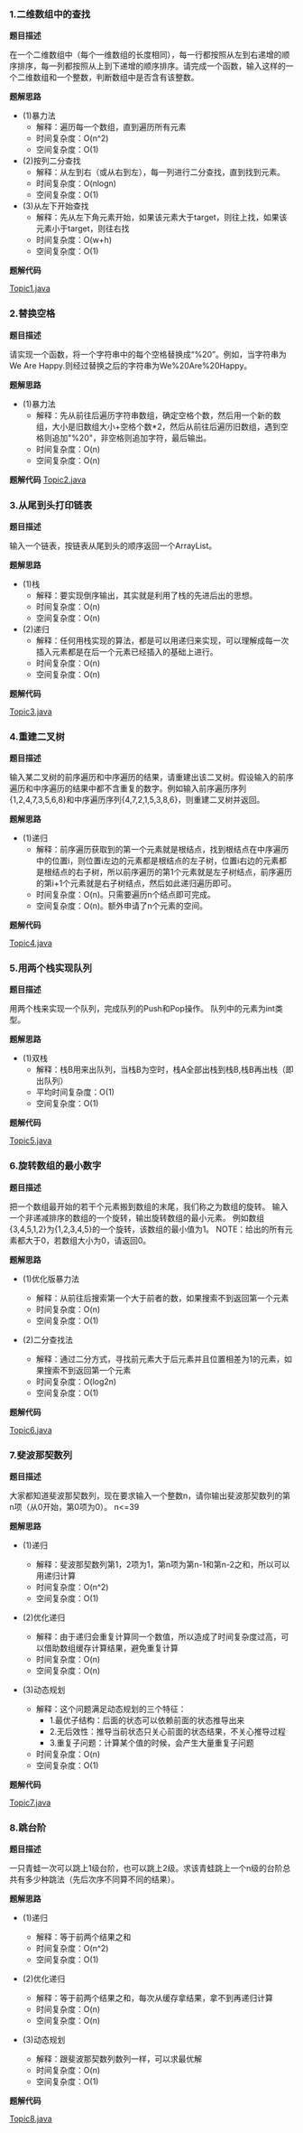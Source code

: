### 1.二维数组中的查找 ###

**题目描述**

在一个二维数组中（每个一维数组的长度相同），每一行都按照从左到右递增的顺序排序，每一列都按照从上到下递增的顺序排序。请完成一个函数，输入这样的一个二维数组和一个整数，判断数组中是否含有该整数。

**题解思路**

- (1)暴力法
    - 解释：遍历每一个数组，直到遍历所有元素
    - 时间复杂度：O(n^2)
    - 空间复杂度：O(1)
- (2)按列二分查找
    - 解释：从左到右（或从右到左），每一列进行二分查找，直到找到元素。
    - 时间复杂度：O(nlogn)
    - 空间复杂度：O(1)
- (3)从左下开始查找
    - 解释：先从左下角元素开始，如果该元素大于target，则往上找，如果该元素小于target，则往右找
    - 时间复杂度：O(w+h)
    - 空间复杂度：O(1)

**题解代码**

[Topic1.java](https://github.com/ryanlijianchang/SwordOfferCode/blob/master/Topic1.java)

### 2.替换空格 ###

**题目描述**

请实现一个函数，将一个字符串中的每个空格替换成“%20”。例如，当字符串为We Are Happy.则经过替换之后的字符串为We%20Are%20Happy。

**题解思路**
- (1)暴力法
    - 解释：先从前往后遍历字符串数组，确定空格个数，然后用一个新的数组，大小是旧数组大小+空格个数*2，然后从前往后遍历旧数组，遇到空格则追加"%20"，非空格则追加字符，最后输出。
    - 时间复杂度：O(n)
    - 空间复杂度：O(n)
    
**题解代码**
[Topic2.java](https://github.com/ryanlijianchang/SwordOfferCode/blob/master/Topic2.java)


### 3.从尾到头打印链表 ###

**题目描述**

输入一个链表，按链表从尾到头的顺序返回一个ArrayList。

**题解思路**

- (1)栈
    - 解释：要实现倒序输出，其实就是利用了栈的先进后出的思想。
    - 时间复杂度：O(n)
    - 空间复杂度：O(n)
- (2)递归
    - 解释：任何用栈实现的算法，都是可以用递归来实现，可以理解成每一次插入元素都是在后一个元素已经插入的基础上进行。
    - 时间复杂度：O(n)
    - 空间复杂度：O(n)

**题解代码**

[Topic3.java](https://github.com/ryanlijianchang/SwordOfferCode/blob/master/Topic3.java)

### 4.重建二叉树 ###

**题目描述**

输入某二叉树的前序遍历和中序遍历的结果，请重建出该二叉树。假设输入的前序遍历和中序遍历的结果中都不含重复的数字。例如输入前序遍历序列{1,2,4,7,3,5,6,8}和中序遍历序列{4,7,2,1,5,3,8,6}，则重建二叉树并返回。

**题解思路**

- (1)递归
    - 解释：前序遍历获取到的第一个元素就是根结点，找到根结点在中序遍历中的位置i，则位置i左边的元素都是根结点的左子树，位置i右边的元素都是根结点的右子树，所以前序遍历的第1个元素就是左子树结点，前序遍历的第i+1个元素就是右子树结点，然后如此递归遍历即可。
    - 时间复杂度：O(n)。只需要遍历n个结点即可完成。
    - 空间复杂度：O(n)。额外申请了n个元素的空间。
    

**题解代码**

[Topic4.java](https://github.com/ryanlijianchang/SwordOfferCode/blob/master/Topic4.java)


### 5.用两个栈实现队列 ###

**题目描述**

用两个栈来实现一个队列，完成队列的Push和Pop操作。 队列中的元素为int类型。


**题解思路**

- (1)双栈
    - 解释：栈B用来出队列，当栈B为空时，栈A全部出栈到栈B,栈B再出栈（即出队列）
    - 平均时间复杂度：O(1)
    - 空间复杂度：O(1)

**题解代码**

[Topic5.java](https://github.com/ryanlijianchang/SwordOfferCode/blob/master/Topic5.java)

### 6.旋转数组的最小数字 ###

**题目描述**

把一个数组最开始的若干个元素搬到数组的末尾，我们称之为数组的旋转。
输入一个非递减排序的数组的一个旋转，输出旋转数组的最小元素。
例如数组{3,4,5,1,2}为{1,2,3,4,5}的一个旋转，该数组的最小值为1。
NOTE：给出的所有元素都大于0，若数组大小为0，请返回0。


**题解思路**

- (1)优化版暴力法
    - 解释：从前往后搜索第一个大于前者的数，如果搜索不到返回第一个元素
    - 时间复杂度：O(n)
    - 空间复杂度：O(1)
    
- (2)二分查找法
    - 解释：通过二分方式，寻找前元素大于后元素并且位置相差为1的元素，如果搜索不到返回第一个元素
    - 时间复杂度：O(log2n)
    - 空间复杂度：O(1)

**题解代码**

[Topic6.java](https://github.com/ryanlijianchang/SwordOfferCode/blob/master/Topic6.java)

### 7.斐波那契数列 ###

**题目描述**

大家都知道斐波那契数列，现在要求输入一个整数n，请你输出斐波那契数列的第n项（从0开始，第0项为0）。
n<=39

**题解思路**

- (1)递归
    - 解释：斐波那契数列第1，2项为1，第n项为第n-1和第n-2之和，所以可以用递归计算
    - 时间复杂度：O(n^2)
    - 空间复杂度：O(1)
    
- (2)优化递归
    - 解释：由于递归会重复计算同一个数值，所以造成了时间复杂度过高，可以借助数组缓存计算结果，避免重复计算
    - 时间复杂度：O(n)
    - 空间复杂度：O(n)

- (3)动态规划
    - 解释：这个问题满足动态规划的三个特征：
        - 1.最优子结构：后面的状态可以依赖前面的状态推导出来
        - 2.无后效性：推导当前状态只关心前面的状态结果，不关心推导过程
        - 3.重复子问题：计算某个值的时候，会产生大量重复子问题
    - 时间复杂度：O(n)
    - 空间复杂度：O(1)

**题解代码**

[Topic7.java](https://github.com/ryanlijianchang/SwordOfferCode/blob/master/Topic7.java)

### 8.跳台阶 ###

**题目描述**

一只青蛙一次可以跳上1级台阶，也可以跳上2级。求该青蛙跳上一个n级的台阶总共有多少种跳法（先后次序不同算不同的结果）。

**题解思路**

- (1)递归
    - 解释：等于前两个结果之和
    - 时间复杂度：O(n^2)
    - 空间复杂度：O(1)
    
- (2)优化递归
    - 解释：等于前两个结果之和，每次从缓存拿结果，拿不到再递归计算
    - 时间复杂度：O(n)
    - 空间复杂度：O(n)

- (3)动态规划
    - 解释：跟斐波那契数列数列一样，可以求最优解
    - 时间复杂度：O(n)
    - 空间复杂度：O(1)

**题解代码**

[Topic8.java](https://github.com/ryanlijianchang/SwordOfferCode/blob/master/Topic8.java)

